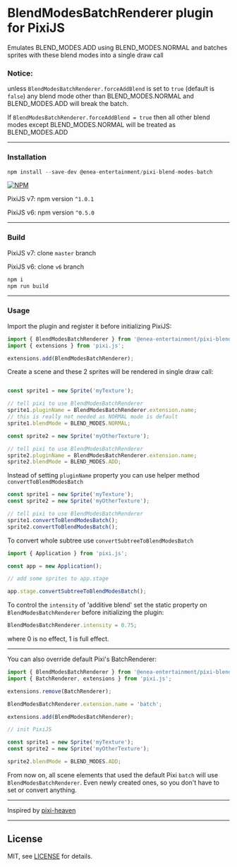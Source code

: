 # BlendModesBatchRenderer plugin for PixiJS

 Emulates BLEND_MODES.ADD using BLEND_MODES.NORMAL and batches sprites with these blend modes into a single draw call
 
 ### Notice:
 unless ```BlendModesBatchRenderer.forceAddBlend``` is set to ```true``` (default is ```false```) any blend mode other than BLEND_MODES.NORMAL and BLEND_MODES.ADD will break the batch.

 If ```BlendModesBatchRenderer.forceAddBlend = true``` then all other blend modes except BLEND_MODES.NORMAL will be treated as BLEND_MODES.ADD

---
### Installation

```js
npm install --save-dev @enea-entertainment/pixi-blend-modes-batch
```

[![NPM](https://nodei.co/npm/@enea-entertainment/pixi-blend-modes-batch.png?compact=true)](https://nodei.co/npm/@enea-entertainment/pixi-blend-modes-batch/)

PixiJS v7: npm version ```^1.0.1```

PixiJS v6: npm version ```^0.5.0```

---
### Build

PixiJS v7: clone ```master``` branch

PixiJS v6: clone ```v6``` branch

```js
npm i
npm run build
```


---
### Usage

Import the plugin and register it before initializing PixiJS:
```js
import { BlendModesBatchRenderer } from '@enea-entertainment/pixi-blend-modes-batch';
import { extensions } from 'pixi.js';

extensions.add(BlendModesBatchRenderer);
```

Create a scene and these 2 sprites will be rendered in single draw call:
```js

const sprite1 = new Sprite('myTexture');

// tell pixi to use BlendModesBatchRenderer
sprite1.pluginName = BlendModesBatchRenderer.extension.name;
// this is really not needed as NORMAL mode is default
sprite1.blendMode = BLEND_MODES.NORMAL;

const sprite2 = new Sprite('myOtherTexture');

// tell pixi to use BlendModesBatchRenderer
sprite2.pluginName = BlendModesBatchRenderer.extension.name;
sprite2.blendMode = BLEND_MODES.ADD;
```

Instead of setting `pluginName` property you can use helper method `convertToBlendModesBatch`

```js
const sprite1 = new Sprite('myTexture');
const sprite2 = new Sprite('myOtherTexture');

// tell pixi to use BlendModesBatchRenderer
sprite1.convertToBlendModesBatch();
sprite2.convertToBlendModesBatch();
```

To convert whole subtree use `convertSubtreeToBlendModesBatch`

```js
import { Application } from 'pixi.js';

const app = new Application();

// add some sprites to app.stage

app.stage.convertSubtreeToBlendModesBatch();
```

To control the `intensity` of 'additive blend' set the static property on `BlendModesBatchRenderer` before initializing the plugin:

```js
BlendModesBatchRenderer.intensity = 0.75;
```
where 0 is no effect, 1 is full effect.

---

You can also override default Pixi's BatchRenderer:
```js
import { BlendModesBatchRenderer } from '@enea-entertainment/pixi-blend-modes-batch';
import { BatchRenderer, extensions } from 'pixi.js';

extensions.remove(BatchRenderer);

BlendModesBatchRenderer.extension.name = 'batch';

extensions.add(BlendModesBatchRenderer);

// init PixiJS

const sprite1 = new Sprite('myTexture');
const sprite2 = new Sprite('myOtherTexture');

sprite2.blendMode = BLEND_MODES.ADD;
```

From now on, all scene elements that used the default Pixi `batch` will use `BlendModesBatchRenderer`. Even newly created ones, so you don't have to set or convert anything.

---

Inspired by [pixi-heaven](https://github.com/pixijs/pixi-heaven)

---
## License

MIT, see [LICENSE](LICENSE) for details.